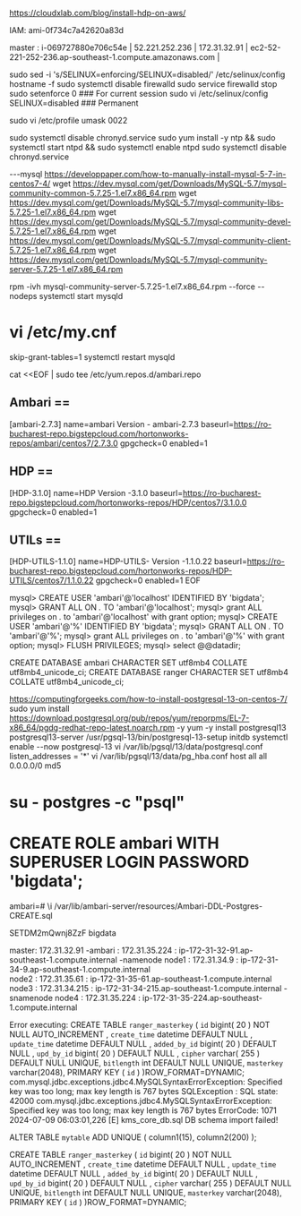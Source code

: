 https://cloudxlab.com/blog/install-hdp-on-aws/

IAM: ami-0f734c7a42620a83d

master : i-069727880e706c54e | 52.221.252.236 | 172.31.32.91 | ec2-52-221-252-236.ap-southeast-1.compute.amazonaws.com  | 

sudo sed -i 's/SELINUX=enforcing/SELINUX=disabled/' /etc/selinux/config
hostname -f
sudo systemctl disable firewalld
sudo service firewalld stop
sudo setenforce 0 ### For current session
sudo vi /etc/selinux/config
SELINUX=disabled ### Permanent

sudo vi /etc/profile
umask 0022

sudo systemctl disable chronyd.service
sudo yum install -y ntp && sudo systemctl start ntpd && sudo systemctl enable ntpd
sudo systemctl disable chronyd.service

---mysql 
https://developpaper.com/how-to-manually-install-mysql-5-7-in-centos7-4/
wget https://dev.mysql.com/get/Downloads/MySQL-5.7/mysql-community-common-5.7.25-1.el7.x86_64.rpm
wget https://dev.mysql.com/get/Downloads/MySQL-5.7/mysql-community-libs-5.7.25-1.el7.x86_64.rpm
wget https://dev.mysql.com/get/Downloads/MySQL-5.7/mysql-community-devel-5.7.25-1.el7.x86_64.rpm
wget https://dev.mysql.com/get/Downloads/MySQL-5.7/mysql-community-client-5.7.25-1.el7.x86_64.rpm
wget https://dev.mysql.com/get/Downloads/MySQL-5.7/mysql-community-server-5.7.25-1.el7.x86_64.rpm

rpm -ivh mysql-community-server-5.7.25-1.el7.x86_64.rpm --force --nodeps
systemctl start mysqld
# vi /etc/my.cnf
skip-grant-tables=1
systemctl restart mysqld


cat <<EOF  | sudo tee /etc/yum.repos.d/ambari.repo
## Ambari ==
[ambari-2.7.3]
name=ambari Version - ambari-2.7.3
baseurl=https://ro-bucharest-repo.bigstepcloud.com/hortonworks-repos/ambari/centos7/2.7.3.0
gpgcheck=0
enabled=1
## HDP ==
[HDP-3.1.0]
name=HDP Version -3.1.0
baseurl=https://ro-bucharest-repo.bigstepcloud.com/hortonworks-repos/HDP/centos7/3.1.0.0
gpgcheck=0
enabled=1
## UTILs ==
[HDP-UTILS-1.1.0]
name=HDP-UTILS- Version -1.1.0.22
baseurl=https://ro-bucharest-repo.bigstepcloud.com/hortonworks-repos/HDP-UTILS/centos7/1.1.0.22
gpgcheck=0
enabled=1
EOF


mysql> CREATE USER 'ambari'@'localhost' IDENTIFIED BY 'bigdata'; 
mysql> GRANT ALL ON *.* TO 'ambari'@'localhost';
mysql> grant ALL privileges on *.* to 'ambari'@'localhost' with grant option;
mysql> CREATE USER 'ambari'@'%' IDENTIFIED BY 'bigdata'; 
mysql> GRANT ALL ON *.* TO 'ambari'@'%';
mysql> grant ALL privileges on *.* to 'ambari'@'%' with grant option;
mysql> FLUSH PRIVILEGES;
mysql> select @@datadir;

CREATE DATABASE ambari CHARACTER SET utf8mb4 COLLATE utf8mb4_unicode_ci;
CREATE DATABASE ranger CHARACTER SET utf8mb4 COLLATE utf8mb4_unicode_ci;



https://computingforgeeks.com/how-to-install-postgresql-13-on-centos-7/
sudo yum install https://download.postgresql.org/pub/repos/yum/reporpms/EL-7-x86_64/pgdg-redhat-repo-latest.noarch.rpm -y
yum -y install postgresql13 postgresql13-server
/usr/pgsql-13/bin/postgresql-13-setup initdb
systemctl enable --now postgresql-13
vi /var/lib/pgsql/13/data/postgresql.conf
listen_addresses = '*'
vi /var/lib/pgsql/13/data/pg_hba.conf
host all all 0.0.0.0/0 md5
# su - postgres -c "psql"
# CREATE ROLE ambari WITH SUPERUSER LOGIN PASSWORD  'bigdata';
ambari=# \i /var/lib/ambari-server/resources/Ambari-DDL-Postgres-CREATE.sql

SETDM2mQwnj8ZzF
bigdata

master: 172.31.32.91 -ambari : 172.31.35.224 : ip-172-31-32-91.ap-southeast-1.compute.internal	-namenode
node1 : 172.31.34.9  : ip-172-31-34-9.ap-southeast-1.compute.internal	
node2 : 172.31.35.61 : ip-172-31-35-61.ap-southeast-1.compute.internal	
node3 : 172.31.34.215 : ip-172-31-34-215.ap-southeast-1.compute.internal -snamenode	
node4 : 172.31.35.224 : ip-172-31-35-224.ap-southeast-1.compute.internal	


Error executing: CREATE TABLE `ranger_masterkey` ( `id` bigint( 20 ) NOT NULL AUTO_INCREMENT , `create_time` datetime DEFAULT NULL , `update_time` datetime DEFAULT NULL , `added_by_id` bigint( 20 ) DEFAULT NULL , `upd_by_id` bigint( 20 ) DEFAULT NULL , `cipher` varchar( 255 ) DEFAULT NULL UNIQUE, `bitlength` int DEFAULT NULL UNIQUE, `masterkey` varchar(2048), PRIMARY KEY ( `id` ) )ROW_FORMAT=DYNAMIC; 
com.mysql.jdbc.exceptions.jdbc4.MySQLSyntaxErrorException: Specified key was too long; max key length is 767 bytes
SQLException : SQL state: 42000 com.mysql.jdbc.exceptions.jdbc4.MySQLSyntaxErrorException: Specified key was too long; max key length is 767 bytes ErrorCode: 1071
2024-07-09 06:03:01,226  [E] kms_core_db.sql DB schema import failed!

ALTER TABLE `mytable` ADD UNIQUE ( column1(15), column2(200) );

CREATE TABLE `ranger_masterkey` ( `id` bigint( 20 ) NOT NULL AUTO_INCREMENT , `create_time` datetime DEFAULT NULL , `update_time` datetime DEFAULT NULL , `added_by_id` bigint( 20 ) DEFAULT NULL , `upd_by_id` bigint( 20 ) DEFAULT NULL , `cipher` varchar( 255 ) DEFAULT NULL UNIQUE, `bitlength` int DEFAULT NULL UNIQUE, `masterkey` varchar(2048), PRIMARY KEY ( `id` ) )ROW_FORMAT=DYNAMIC; 
